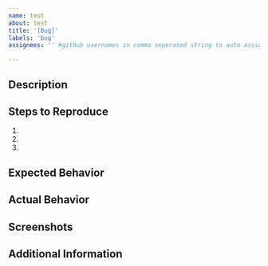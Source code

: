 ```yaml
---
name: test
about: test
title: '[Bug]'
labels: 'bug'
assignees: '' #github usernames in comma seperated string to auto assign issue

---
```

## Description
<!-- Please provide a clear and concise description of the issue. -->

## Steps to Reproduce

1.
2.
3.

## Expected Behavior
<!-- Please describe what you expected to happen. -->

## Actual Behavior
<!-- Please describe what actually happened. -->

## Screenshots
<!-- If applicable, add screenshots to help explain the issue. -->

## Additional Information
<!-- Add any other relevant information about the issue here. -->
